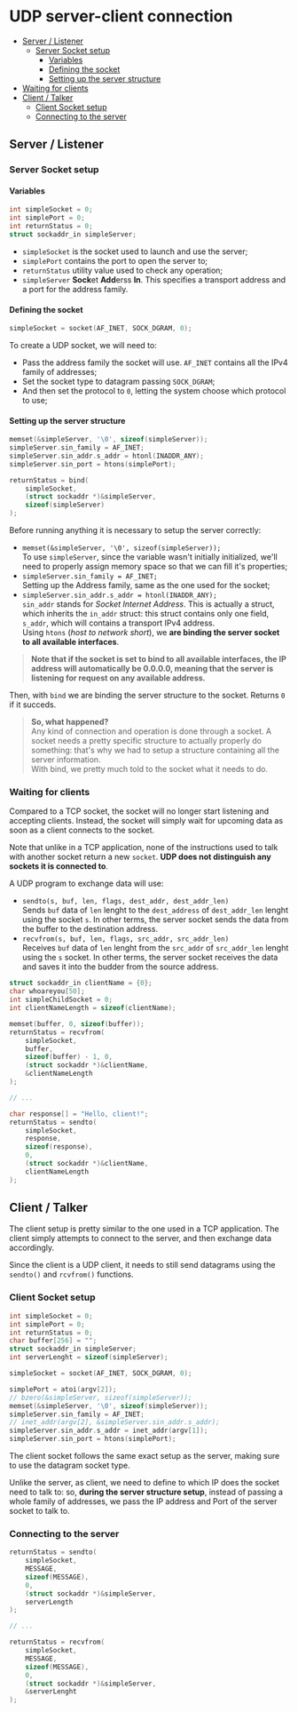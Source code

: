 # UDP server-client connection

- [Server / Listener](#server--listener)
  - [Server Socket setup](#server-socket-setup)
    - [Variables](#variables)
    - [Defining the socket](#defining-the-socket)
    - [Setting up the server structure](#setting-up-the-server-structure)
- [Waiting for clients](#waiting-for-clients)
- [Client / Talker](#client--talker)
  - [Client Socket setup](#client-socket-setup)
  - [Connecting to the server](#connecting-to-the-server)

## Server / Listener

### Server Socket setup

#### Variables

```c
int simpleSocket = 0;
int simplePort = 0;
int returnStatus = 0;
struct sockaddr_in simpleServer;
```

- `simpleSocket` is the socket used to launch and use the server;
- `simplePort` contains the port to open the server to;
- `returnStatus` utility value used to check any operation;
- `simpleServer` **Sock**et **Add**erss **In**. This specifies a transport address and a port for the address family.

#### Defining the socket

```c
simpleSocket = socket(AF_INET, SOCK_DGRAM, 0);
```

To create a UDP socket, we will need to:

- Pass the address family the socket will use. `AF_INET` contains all the IPv4 family of addresses;
- Set the socket type to datagram passing `SOCK_DGRAM`;
- And then set the protocol to `0`, letting the system choose which protocol to use;

#### Setting up the server structure

```c
memset(&simpleServer, '\0', sizeof(simpleServer));
simpleServer.sin_family = AF_INET;
simpleServer.sin_addr.s_addr = htonl(INADDR_ANY);
simpleServer.sin_port = htons(simplePort);

returnStatus = bind(
    simpleSocket, 
    (struct sockaddr *)&simpleServer,
    sizeof(simpleServer)
);
```

Before running anything it is necessary to setup the server correctly:

- `memset(&simpleServer, '\0', sizeof(simpleServer));`  
  To use `simpleServer`, since the variable wasn't initially initialized, we'll need to properly assign memory space so that we can fill it's properties;
- `simpleServer.sin_family = AF_INET;`  
  Setting up the Address family, same as the one used for the socket;
- `simpleServer.sin_addr.s_addr = htonl(INADDR_ANY);`  
  `sin_addr` stands for *Socket Internet Address*. This is actually a struct, which inherits the `in_addr` struct: this struct contains only one field, `s_addr`, which will contains a transport IPv4 address.  
  Using `htons` (*host to network short*), we **are binding the server socket to all available interfaces**.

>**Note that if the socket is set to bind to all available interfaces, the IP address will automatically be 0.0.0.0, meaning that the server is listening for request on any available address.**

Then, with `bind` we are binding the server structure to the socket. Returns `0` if it succeds.

> **So, what happened?**  
> Any kind of connection and operation is done through a socket. A socket needs a pretty specific structure to actually properly do something: that's why we had to setup a structure containing all the server information.  
> With bind, we pretty much told to the socket what it needs to do.

### Waiting for clients

Compared to a TCP socket, the socket will no longer start listening and accepting clients. Instead, the socket will simply wait for upcoming data as soon as a client connects to the socket.

Note that unlike in a TCP application, none of the instructions used to talk with another socket return a new `socket`. **UDP does not distinguish any sockets it is connected to**.

A UDP program to exchange data will use:

- `sendto(s, buf, len, flags, dest_addr, dest_addr_len)`  
  Sends `buf` data of `len` lenght to the `dest_address` of `dest_addr_len` lenght using the socket `s`. In other terms, the server socket sends the data from the buffer to the destination address.
- `recvfrom(s, buf, len, flags, src_addr, src_addr_len)`  
  Receives `buf` data of `len` lenght from the `src_addr` of `src_addr_len` lenght using the `s` socket. In other terms, the server socket receives the data and saves it into the budder from the source address.

```c
struct sockaddr_in clientName = {0};
char whoareyou[50];
int simpleChildSocket = 0;
int clientNameLength = sizeof(clientName);

memset(buffer, 0, sizeof(buffer));
returnStatus = recvfrom(
    simpleSocket, 
    buffer, 
    sizeof(buffer) - 1, 0,
    (struct sockaddr *)&clientName, 
    &clientNameLength
);

// ...

char response[] = "Hello, client!";
returnStatus = sendto(
    simpleSocket,
    response,
    sizeof(response),
    0,
    (struct sockaddr *)&clientName,
    clientNameLength
);
```

## Client / Talker

The client setup is pretty similar to the one used in a TCP application. The client simply attempts to connect to the server, and then exchange data accordingly.

Since the client is a UDP client, it needs to still send datagrams using the `sendto()` and `rcvfrom()` functions.

### Client Socket setup

```c
int simpleSocket = 0;
int simplePort = 0;
int returnStatus = 0;
char buffer[256] = "";
struct sockaddr_in simpleServer;
int serverLenght = sizeof(simpleServer);

simpleSocket = socket(AF_INET, SOCK_DGRAM, 0);

simplePort = atoi(argv[2]);
// bzero(&simpleServer, sizeof(simpleServer));
memset(&simpleServer, '\0', sizeof(simpleServer));
simpleServer.sin_family = AF_INET;
// inet_addr(argv[2], &simpleServer.sin_addr.s_addr);
simpleServer.sin_addr.s_addr = inet_addr(argv[1]);
simpleServer.sin_port = htons(simplePort);
```

The client socket follows the same exact setup as the server, making sure to use the datagram socket type.

Unlike the server, as client, we need to define to which IP does the socket need to talk to: so, **during the server structure setup**, instead of passing a whole family of addresses, we pass the IP address and Port of the server socket to talk to.

### Connecting to the server

```c
returnStatus = sendto(
    simpleSocket, 
    MESSAGE, 
    sizeof(MESSAGE), 
    0,
    (struct sockaddr *)&simpleServer, 
    serverLength
);

// ...

returnStatus = recvfrom(
    simpleSocket,
    MESSAGE,
    sizeof(MESSAGE),
    0, 
    (struct sockaddr *)&simpleServer, 
    &serverLenght
);
```
